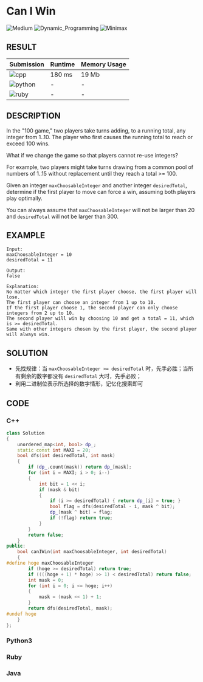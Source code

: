 # Can I Win

![Medium](https://img.shields.io/badge/-Medium-f0ad4e.svg) ![Dynamic_Programming](https://img.shields.io/badge/动态规划-Dynamic_Programming-007ec6.svg) ![Minimax](https://img.shields.io/badge/极小极大算法-Minimax-007ec6.svg)

## RESULT

| Submission                                                        | Runtime | Memory Usage |
| ----------------------------------------------------------------- | ------- | ------------ |
| ![cpp](https://img.shields.io/badge/leetcode464-cpp-f34b7d.svg)   | 180 ms  | 19 Mb        |
| ![python](https://img.shields.io/badge/leetcode464-py-3572A5.svg) | -       | -            |
| ![ruby](https://img.shields.io/badge/leetcode464-rb-701516.svg)   | -       | -            |

## DESCRIPTION

In the "100 game," two players take turns adding, to a running total, any integer from 1..10. The player who first causes the running total to reach or exceed 100 wins.

What if we change the game so that players cannot re-use integers?

For example, two players might take turns drawing from a common pool of numbers of 1..15 without replacement until they reach a total >= 100.

Given an integer `maxChoosableInteger` and another integer `desiredTotal`, determine if the first player to move can force a win, assuming both players play optimally.

You can always assume that `maxChoosableInteger` will not be larger than 20 and `desiredTotal` will not be larger than 300.

## EXAMPLE

```plain
Input:
maxChoosableInteger = 10
desiredTotal = 11

Output:
false

Explanation:
No matter which integer the first player choose, the first player will lose.
The first player can choose an integer from 1 up to 10.
If the first player choose 1, the second player can only choose integers from 2 up to 10.
The second player will win by choosing 10 and get a total = 11, which is >= desiredTotal.
Same with other integers chosen by the first player, the second player will always win.
```

## SOLUTION

* 先找规律：当 `maxChoosableInteger >= desiredTotal` 时，先手必胜；当所有剩余的数字都没有 `desiredTotal` 大时，先手必败；
* 利用二进制位表示所选择的数字情形，记忆化搜索即可

## CODE

### C++

```cpp
class Solution
{
    unordered_map<int, bool> dp_;
    static const int MAXI = 20;
    bool dfs(int desiredTotal, int mask)
    {
        if (dp_.count(mask)) return dp_[mask];
        for (int i = MAXI; i > 0; i--)
        {
            int bit = 1 << i;
            if (mask & bit)
            {
                if (i >= desiredTotal) { return dp_[i] = true; }
                bool flag = dfs(desiredTotal - i, mask ^ bit);
                dp_[mask ^ bit] = flag;
                if (!flag) return true;
            }
        }
        return false;
    }
public:
    bool canIWin(int maxChoosableInteger, int desiredTotal)
    {
#define hoge maxChoosableInteger
        if (hoge >= desiredTotal) return true;
        if ((((hoge + 1) * hoge) >> 1) < desiredTotal) return false;
        int mask = 0;
        for (int i = 0; i <= hoge; i++)
        {
            mask = (mask << 1) + 1;
        }
        return dfs(desiredTotal, mask);
#undef hoge
    }
};
```

### Python3

### Ruby

### Java

